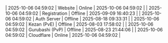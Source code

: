 | 2025-10-06 04:59:02 | Website | Online | 2025-10-06 04:59:02 |
| 2025-10-06 04:59:02 | Registration | Offline | 2025-09-09 16:40:23 |
| 2025-10-06 04:59:02 | Auth Server | Offline | 2025-08-18 09:33:31 |
| 2025-10-06 04:59:02 | Kezan (PvE) | Offline | 2025-08-03 17:58:02 |
| 2025-10-06 04:59:02 | Gurubashi (PvP) | Offline | 2025-08-23 21:44:06 |
| 2025-10-06 04:59:02 | Cloudflare | Online | 2025-10-06 04:59:02 |
